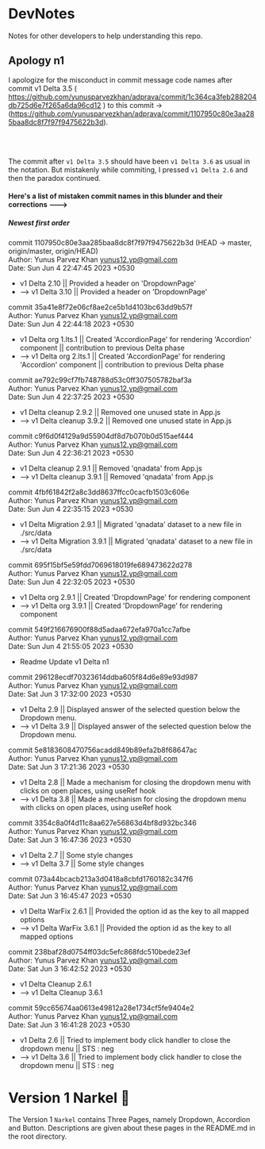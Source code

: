 # DevNotes
Notes for other developers to help understanding this repo.

## Apology n1
I apologize for the misconduct in commit message code names after commit v1 Delta 3.5 ( https://github.com/yunusparvezkhan/adprava/commit/1c364ca3feb288204db725d6e7f265a6da96cd12 ) to this commit -> (https://github.com/yunusparvezkhan/adprava/commit/1107950c80e3aa285baa8dc8f7f97f9475622b3d).

<br>
<br>

The commit after `v1 Delta 3.5` should have been `v1 Delta 3.6` as usual in the notation. But mistakenly while commiting, I pressed `v1 Delta 2.6` and then the paradox continued.
<br>
#### Here's a list of mistaken commit names in this blunder and their corrections --->

##### Newest first order
 
commit 1107950c80e3aa285baa8dc8f7f97f9475622b3d (HEAD -> master, origin/master, origin/HEAD) <br>
Author: Yunus Parvez Khan <yunus12.yp@gmail.com> <br>
Date:   Sun Jun 4 22:47:45 2023 +0530 <br>
 
* v1 Delta 2.10 || Provided a header on 'DropdownPage' 
* --> v1 Delta 3.10 || Provided a header on 'DropdownPage' 

commit 35a41e8f72e06cf8ae2ce5b1d4103bc63dd9b57f <br>
Author: Yunus Parvez Khan <yunus12.yp@gmail.com> <br>
Date:   Sun Jun 4 22:44:18 2023 +0530 <br>

* v1 Delta org 1.lts.1 || Created 'AccordionPage' for rendering 'Accordion' component || contribution to previous Delta phase 
* --> v1 Delta org 2.lts.1 || Created 'AccordionPage' for rendering 'Accordion' component || contribution to previous Delta phase 

commit ae792c99cf7fb748788d53c0ff307505782baf3a <br>
Author: Yunus Parvez Khan <yunus12.yp@gmail.com> <br>
Date:   Sun Jun 4 22:37:25 2023 +0530 <br>

* v1 Delta cleanup 2.9.2 || Removed one unused state in App.js 
* --> v1 Delta cleanup 3.9.2 || Removed one unused state in App.js

commit c9f6d0f4129a9d55904df8d7b070b0d515aef444 <br>
Author: Yunus Parvez Khan <yunus12.yp@gmail.com> <br>
Date:   Sun Jun 4 22:36:21 2023 +0530 <br>

* v1 Delta cleanup 2.9.1 || Removed 'qnadata' from App.js 
* --> v1 Delta cleanup 3.9.1 || Removed 'qnadata' from App.js

commit 4fbf61842f2a8c3dd8637ffcc0cacfb1503c606e <br>
Author: Yunus Parvez Khan <yunus12.yp@gmail.com> <br>
Date:   Sun Jun 4 22:35:15 2023 +0530 <br>

* v1 Delta Migration 2.9.1 || Migrated 'qnadata' dataset to a new file in ./src/data 
* --> v1 Delta Migration 3.9.1 || Migrated 'qnadata' dataset to a new file in ./src/data 

commit 695f15bf5e59fdd7069618019fe689473622d278 <br>
Author: Yunus Parvez Khan <yunus12.yp@gmail.com> <br>
Date:   Sun Jun 4 22:32:05 2023 +0530 <br>

* v1 Delta org 2.9.1 || Created 'DropdownPage' for rendering  component 
* --> v1 Delta org 3.9.1 || Created 'DropdownPage' for rendering  component

commit 549f216676900f88d5adaa672efa970a1cc7afbe <br>
Author: Yunus Parvez Khan <yunus12.yp@gmail.com> <br>
Date:   Sun Jun 4 21:55:05 2023 +0530 <br>

* Readme Update v1 Delta n1 <br>

commit 296128ecdf70323614ddba605f84d6e89e93d987 <br>
Author: Yunus Parvez Khan <yunus12.yp@gmail.com> <br>
Date:   Sat Jun 3 17:32:00 2023 +0530 <br>

* v1 Delta 2.9 || Displayed answer of the selected question below the Dropdown menu. 
* --> v1 Delta 3.9 || Displayed answer of the selected question below the Dropdown menu.

commit 5e8183608470756acadd849b89efa2b8f68647ac <br>
Author: Yunus Parvez Khan <yunus12.yp@gmail.com> <br>
Date:   Sat Jun 3 17:21:36 2023 +0530 <br>

* v1 Delta 2.8 || Made a mechanism for closing the dropdown menu with clicks on open places, using useRef hook 
* --> v1 Delta 3.8 || Made a mechanism for closing the dropdown menu with clicks on open places, using useRef hook 

commit 3354c8a0f4d11c8aa627e56863d4bf8d932bc346 <br>
Author: Yunus Parvez Khan <yunus12.yp@gmail.com> <br>
Date:   Sat Jun 3 16:47:36 2023 +0530 <br>

* v1 Delta 2.7 || Some style changes 
* --> v1 Delta 3.7 || Some style changes 

commit 073a44bcacb213a3d0418a8cbfd1760182c347f6 <br>
Author: Yunus Parvez Khan <yunus12.yp@gmail.com> <br>
Date:   Sat Jun 3 16:45:47 2023 +0530 <br>

* v1 Delta WarFix 2.6.1 || Provided the option id as the key to all mapped options 
* --> v1 Delta WarFix 3.6.1 || Provided the option id as the key to all mapped options

commit 238baf28d0754ff03dc5efc868fdc510bede23ef <br>
Author: Yunus Parvez Khan <yunus12.yp@gmail.com> <br>
Date:   Sat Jun 3 16:42:52 2023 +0530 <br>

* v1 Delta Cleanup 2.6.1 
* --> v1 Delta Cleanup 3.6.1

commit 59cc65674aa0613e49812a28e1734cf5fe9404e2 <br>
Author: Yunus Parvez Khan <yunus12.yp@gmail.com> <br>
Date:   Sat Jun 3 16:41:28 2023 +0530 <br>

* v1 Delta 2.6 || Tried to implement body click handler to close the dropdown menu || STS : neg 
* --> v1 Delta 3.6 || Tried to implement body click handler to close the dropdown menu || STS : neg




# Version 1 Narkel 🥥
The Version 1 `Narkel` contains Three Pages, namely Dropdown, Accordion and Button. Descriptions are given about these pages in the README.md in the root directory.